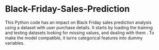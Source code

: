 # Black-Friday-Sales-Prediction
This Python code has an impact on Black Friday sales prediction analysis using a dataset with user purchase details. It starts by loading the training and testing datasets looking for missing values, and dealing with them . To make the model compatible, it turns categorical features into dummy variables. 
